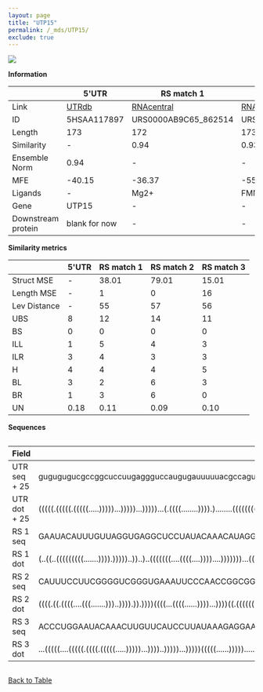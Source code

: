 ```yaml
---
layout: page
title: "UTP15"
permalink: /_mds/UTP15/
exclude: true
---
```




![](../../alns_9.28.22/aln_5HSAA117897_0.972.png?raw=true)


**Information**

| | 5'UTR       | RS match 1   | RS match 2  | RS match 3 |
| ---- | ----------- | ----------- | ----------- | ----------- |
| Link | <a href="http://utrdb.ba.itb.cnr.it/getutr/5HSAA117897/1" target="_blank" rel="noopener noreferrer">UTRdb</a>   | <a href="https://rnacentral.org/rna/URS0000AB9C65/862514" target="_blank" rel="noopener noreferrer">RNAcentral</a>     |<a href="https://rnacentral.org/rna/URS0000C3F9B9/1178515" target="_blank" rel="noopener noreferrer">RNAcentral</a>  | <a href="https://rnacentral.org/rna/URS000232FF6E/1088540" target="_blank" rel="noopener noreferrer">RNAcentral</a>   |
| ID | 5HSAA117897     | URS0000AB9C65_862514     | URS0000C3F9B9_1178515     | URS000232FF6E_1088540     |
| Length | 173     |  172    | 173   |  169    |
| Similarity | - | 0.94 | 0.93 | 0.91 |
| Ensemble Norm | 0.94 | - | - | - |
| MFE | -40.15 | -36.37 | -55.31 | -36.56 |
| Ligands | - | Mg2+ | FMN | cobalamin |
| Gene | UTP15 | - | - | - |
| Downstream protein | blank for now    |    -    | -  | - |


**Similarity metrics**

| | 5'UTR       | RS match 1   | RS match 2  | RS match 3 |
| ---- | ----------- | ----------- | ----------- | ----------- |
| Struct MSE | - | 38.01 | 79.01 | 15.01 |
| Length MSE | - | 1 | 0 | 16 |
| Lev Distance | - | 55 | 57 | 56 |
| UBS| 8 | 12 | 14 | 11 |
| BS | 0 | 0 | 0 | 0 |
| ILL | 1 | 5 | 4 | 3 |
| ILR | 3 | 4 | 3 | 3 |
| H | 4 | 4 | 4 | 5 |
| BL | 3 | 2 | 6 | 3 |
| BR | 1 | 3 | 6 | 0 |
| UN | 0.18 | 0.11 | 0.09 | 0.10 |

**Sequences**


<div style="overflow-x:auto;">

<table>
<colgroup>
<col width="30%" />
<col width="70%" />
</colgroup>
<thead>
<tr class="header">
<th>Field</th>
<th>Description</th>
</tr>
</thead>
<tbody>
<tr>
<td markdown="span">UTR seq + 25 </td>
<td markdown="span"> gugugugucgccggcuccuugaggguccaugugauuuuuacgccagugcugcugaacugugcaggaauuaaggcagagucacuguaauuauuucuaauaccaauuccaaaauagugacucuuggacaauagugcaauuauauggaauuATGTTTGATGCACGAACGAGTGAGA </td>
</tr>
<tr>
<td markdown="span">UTR dot + 25  </td>
<td markdown="span"> (((((.(((((.(((((.....)))))...)))))...)))))...(.((((........)))).)........(((((((((((.........................))))))))))).........(((((...(((((....)))))....)))))............
</td>
</tr>


<tr>
<td markdown="span">RS 1 seq </td>
<td markdown="span"> GAAUACAUUUGUUAGGUGAGGCUCCUAUACAAACAUAGGCUGCUGCCCAAAAAUGUCGAGAGACACUAAUGGGUAGAACAGGAAUUGUCGAAUUCAAGGCUUUUCUUAAGGUAGCUAAAAUUGGAAAAUUUUUACGUUGUAUAGUGCUAAAGCUCAACGAAUAGAUCAGCGU
</td>
</tr>


<tr>
<td markdown="span">RS 1 dot </td>
<td markdown="span"> (..((..(((((((((.......)))).)))))..))..)..(((((((....((((....))))....)))))))...(((((((.((.((((...((((...........))))..)))).)).))))))).(((((...(((......)))))))).............
</td>
</tr>


<tr>
<td markdown="span">RS 2 seq </td>
<td markdown="span"> CAUUUCCUUCGGGGUCGGGUGAAAUUCCCAACCGGCGGUGAUGCUUGAAGCGGCUGAACUGCCGAGGCAAGCUAAGUCCGUGACCCGAUAUGCCGAGUGUUUCUGUUCGGUGUAGCGGUGGACUCGGUGUGAAUCCGAGACCGACAGUACAGUCUGGAUGGGAGAAGGAAAAC
</td>
</tr>


<tr>
<td markdown="span">RS 2 dot </td>
<td markdown="span"> ((((.((.((((....(((.......)))..)))).)).))))((((...((((......))))...))))((.((((((....(((.(((((((((........))))))))).))))))))).))......(((.(..(.(((......))).)..).)))..........
</td>
</tr>


<tr>
<td markdown="span">RS 3 seq </td>
<td markdown="span"> ACCCUGGAAUACAAACUUGUUCAUCCUUAUAAAGAGGAAGGGAAUCCGGUUUAAGUCCGGAGCUGAACCCGCAGCUGUAAUAGCCAACCAAGAUUUCGCAAAAAUACCACUGCUUUAAAUGCGCGAAGUCGGCGAGAGUCAGAAGACCUAACAAGUGAAACAAACUAAU
</td>
</tr>


<tr>
<td markdown="span">RS 3 dot </td>
<td markdown="span"> ...(((((....(((((.((((.(((((.....)))))...))))..)))))...)))))(((((......)))))......(((......((((((((............((.......))))))))))))).((.(((....)))))....(((.......)))...
</td>
</tr>

</tbody>
</table>


</div>


[Back to Table](../../display)
